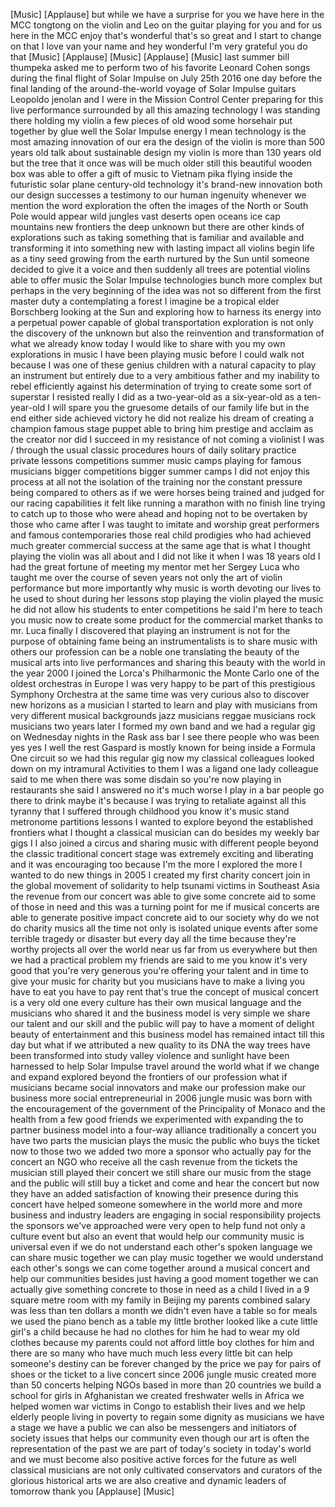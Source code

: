 
[Music]
[Applause]
but while we have a surprise for you we
have here in the MCC tongtong on the
violin and Leo on the guitar playing for
you and for us here in the MCC enjoy
that&#39;s wonderful that&#39;s so great and I
start to change on that I love van your
name and hey wonderful I&#39;m very grateful
you do that
[Music]
[Applause]
[Music]
[Applause]
[Music]
last summer bill thumpeka asked me to
perform two of his favorite Leonard
Cohen songs during the final flight of
Solar Impulse on July 25th 2016 one day
before the final landing of the
around-the-world voyage of Solar Impulse
guitars Leopoldo jenolan and I were in
the Mission Control Center preparing for
this live performance surrounded by all
this amazing technology I was standing
there holding my violin a few pieces of
old wood some horsehair put together by
glue
well the Solar Impulse energy I mean
technology is the most amazing
innovation of our era the design of the
violin is more than 500 years old
talk about sustainable design my violin
is more than 130 years old but the tree
that it once was will be much older
still this beautiful wooden box was able
to offer a gift of music to Vietnam pika
flying inside the futuristic solar plane
century-old technology it&#39;s brand-new
innovation both our design successes a
testimony to our human ingenuity
whenever we mention the word exploration
the often the images of the North or
South Pole would appear wild jungles
vast deserts open oceans ice cap
mountains new frontiers the deep unknown
but there are other kinds of
explorations such as taking something
that is familiar and available and
transforming it into something new with
lasting impact
all violins begin life as a tiny seed
growing from the earth nurtured by the
Sun until someone decided to give it a
voice and then suddenly all trees are
potential violins able to offer music
the Solar Impulse technologies bunch
more complex but perhaps in the very
beginning of the idea was not so
different from the first master duty a
contemplating a forest
I imagine be a tropical elder Borschberg
looking at the Sun and exploring how to
harness its energy into a perpetual
power capable of global transportation
exploration is not only the discovery of
the unknown but also the reinvention and
transformation of what we already know
today I would like to share with you my
own explorations in music I have been
playing music before I could walk
not because I was one of these genius
children with a natural capacity to play
an instrument but entirely due to a very
ambitious father and my inability to
rebel efficiently against his
determination of trying to create some
sort of superstar I resisted really I
did as a two-year-old as a six-year-old
as a ten-year-old I will spare you
the gruesome details of our family life
but in the end either side achieved
victory he did not realize his dream of
creating a champion famous stage puppet
able to bring him prestige and acclaim
as the creator
nor did I succeed in my resistance of
not
coming a violinist I was / through the
usual classic procedures hours of daily
solitary practice private lessons
competitions summer music camps playing
for famous musicians bigger competitions
bigger summer camps I did not enjoy this
process at all not the isolation of the
training nor the constant pressure being
compared to others as if we were horses
being trained and judged for our racing
capabilities it felt like running a
marathon with no finish line trying to
catch up to those who were ahead and
hoping not to be overtaken by those who
came after I was taught to imitate and
worship great performers and famous
contemporaries those real child
prodigies who had achieved much greater
commercial success at the same age that
is what I thought playing the violin was
all about and I did not like it when I
was 18 years old I had the great fortune
of meeting my mentor met her Sergey Luca
who taught me over the course of seven
years not only the art of violin
performance but more importantly why
music is worth devoting our lives to he
used to shout during her lessons
stop playing the violin played the music
he did not allow his students to enter
competitions he said I&#39;m here to teach
you music now to create some product for
the commercial market
thanks to mr. Luca finally I discovered
that playing an instrument is not for
the purpose of obtaining fame being an
instrumentalists is to share music with
others our profession can be a noble one
translating the beauty of the musical
arts into live performances and
sharing this beauty with the world in
the year 2000 I joined the Lorca&#39;s
Philharmonic the Monte Carlo one of the
oldest orchestras in Europe I was very
happy to be part of this prestigious
Symphony Orchestra at the same time was
very curious also to discover new
horizons as a musician I started to
learn and play with musicians from very
different musical backgrounds jazz
musicians reggae musicians rock
musicians two years later I formed my
own band and we had a regular gig on
Wednesday nights in the Rask ass bar I
see there people who was been yes yes I
well the rest Gaspard is mostly known
for being inside a Formula One circuit
so we had this regular gig now my
classical colleagues looked down on my
intramural Activities to them I was a
ligand one lady colleague said to me
when there was some disdain so you&#39;re
now playing in restaurants she said I
answered no it&#39;s much worse I play in a
bar people go there to drink maybe it&#39;s
because I was trying to retaliate
against all this tyranny that I suffered
through childhood you know it&#39;s music
stand metronome partitions lessons I
wanted to explore beyond the established
frontiers what I thought a classical
musician can do besides my weekly bar
gigs I I also joined a circus and
sharing music with different people
beyond the classic traditional concert
stage was extremely exciting and
liberating and it was encouraging too
because I&#39;m the more I explored the more
I wanted to do new things in 2005 I
created my first charity concert join in
the global movement of solidarity
to help tsunami victims in Southeast
Asia the revenue from our concert was
able to give some concrete aid to some
of those in need and this was a turning
point for me
if musical concerts are able to generate
positive impact concrete aid to our
society why do we not do charity musics
all the time not only is isolated unique
events after some terrible tragedy or
disaster but every day all the time
because they&#39;re worthy projects all over
the world near us far from us everywhere
but then we had a practical problem my
friends are said to me you know it&#39;s
very good that you&#39;re very generous
you&#39;re offering your talent and in time
to give your music for charity but you
musicians have to make a living you have
to eat you have to pay rent that&#39;s true
the concept of musical concert is a very
old one every culture has their own
musical language and the musicians who
shared it and the business model is very
simple we share our talent and our skill
and the public will pay to have a moment
of delight beauty of entertainment and
this business model has remained intact
till this day but what if we attributed
a new quality to its DNA the way trees
have been transformed into study valley
violence and sunlight have been
harnessed to help Solar Impulse travel
around the world what if we change and
expand explored beyond the frontiers of
our profession what if musicians became
social innovators and make our
profession make our business more social
entrepreneurial
in 2006 jungle music was born with the
encouragement of the government of the
Principality of Monaco and the health
from a few good friends we experimented
with expanding the to partner business
model into a four-way alliance
traditionally a concert you have two
parts the musician plays the music the
public who buys the ticket now to those
two we added two more a sponsor who
actually pay for the concert an NGO who
receive all the cash revenue from the
tickets the musician still played their
concert we still share our music from
the stage and the public will still buy
a ticket and come and hear the concert
but now they have an added satisfaction
of knowing their presence during this
concert have helped someone somewhere in
the world more and more business and
industry leaders are engaging in social
responsibility projects the sponsors
we&#39;ve approached were very open to help
fund not only a culture event but also
an event that would help our community
music is universal even if we do not
understand each other&#39;s spoken language
we can share music together we can play
music together we would understand each
other&#39;s songs we can come together
around a musical concert and help our
communities besides just having a good
moment together we can actually give
something concrete to those in need as a
child I lived in a 9 square metre room
with my family in Beijing my parents
combined salary was less than
ten dollars a month we didn&#39;t even have
a table so for meals we used the piano
bench as a table
my little brother looked like a cute
little girl&#39;s a child because he had no
clothes for him he had to wear my old
clothes because my parents could not
afford little boy clothes for him and
there are so many who have much much
less every little bit can help someone&#39;s
destiny can be forever changed by the
price we pay for pairs of shoes or the
ticket to a live concert since 2006
jungle music created more than 50
concerts helping NGOs based in more than
20 countries we build a school for girls
in Afghanistan we created freshwater
wells in Africa we helped women war
victims in Congo to establish their
lives and we help elderly people living
in poverty to regain some dignity as
musicians we have a stage we have a
public we can also be messengers and
initiators of society issues that helps
our community even though our art is
often the representation of the past we
are part of today&#39;s society in today&#39;s
world and we must become also positive
active forces for the future as well
classical musicians are not only
cultivated conservators and curators of
the glorious historical arts we are also
creative and dynamic leaders of tomorrow
thank you
[Applause]
[Music]
